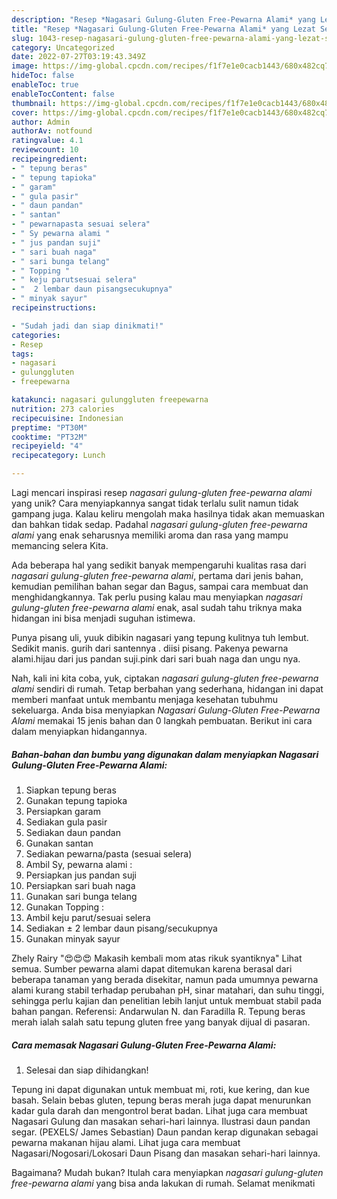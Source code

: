 ```yaml
---
description: "Resep *Nagasari Gulung-Gluten Free-Pewarna Alami* yang Lezat Sekali"
title: "Resep *Nagasari Gulung-Gluten Free-Pewarna Alami* yang Lezat Sekali"
slug: 1043-resep-nagasari-gulung-gluten-free-pewarna-alami-yang-lezat-sekali
category: Uncategorized
date: 2022-07-27T03:19:43.349Z
image: https://img-global.cpcdn.com/recipes/f1f7e1e0cacb1443/680x482cq70/nagasari-gulung-gluten-free-pewarna-alami-foto-resep-utama.jpg
hideToc: false
enableToc: true
enableTocContent: false
thumbnail: https://img-global.cpcdn.com/recipes/f1f7e1e0cacb1443/680x482cq70/nagasari-gulung-gluten-free-pewarna-alami-foto-resep-utama.jpg
cover: https://img-global.cpcdn.com/recipes/f1f7e1e0cacb1443/680x482cq70/nagasari-gulung-gluten-free-pewarna-alami-foto-resep-utama.jpg
author: Admin
authorAv: notfound
ratingvalue: 4.1
reviewcount: 10
recipeingredient:
- " tepung beras"
- " tepung tapioka"
- " garam"
- " gula pasir"
- " daun pandan"
- " santan"
- " pewarnapasta sesuai selera"
- " Sy pewarna alami "
- " jus pandan suji"
- " sari buah naga"
- " sari bunga telang"
- " Topping "
- " keju parutsesuai selera"
- "  2 lembar daun pisangsecukupnya"
- " minyak sayur"
recipeinstructions:

- "Sudah jadi dan siap dinikmati!"
categories:
- Resep
tags:
- nagasari
- gulunggluten
- freepewarna

katakunci: nagasari gulunggluten freepewarna 
nutrition: 273 calories
recipecuisine: Indonesian
preptime: "PT30M"
cooktime: "PT32M"
recipeyield: "4"
recipecategory: Lunch

---
```





Lagi mencari inspirasi resep *nagasari gulung-gluten free-pewarna alami* yang unik? Cara menyiapkannya sangat tidak terlalu sulit namun tidak gampang juga. Kalau keliru mengolah maka hasilnya tidak akan memuaskan dan bahkan tidak sedap. Padahal *nagasari gulung-gluten free-pewarna alami* yang enak seharusnya memiliki aroma dan rasa yang mampu memancing selera Kita.





Ada beberapa hal yang sedikit banyak mempengaruhi kualitas rasa dari *nagasari gulung-gluten free-pewarna alami*, pertama dari jenis bahan, kemudian pemilihan bahan segar dan Bagus, sampai cara membuat dan menghidangkannya. Tak perlu pusing kalau mau menyiapkan *nagasari gulung-gluten free-pewarna alami* enak,      asal sudah tahu triknya maka hidangan ini bisa menjadi suguhan istimewa.














Punya pisang uli, yuuk dibikin nagasari yang tepung kulitnya tuh lembut. Sedikit manis. gurih dari santennya . diisi pisang. Pakenya pewarna alami.hijau dari jus pandan suji.pink dari sari buah naga dan ungu nya.






Nah, kali ini kita coba, yuk, ciptakan *nagasari gulung-gluten free-pewarna alami* sendiri di rumah. Tetap berbahan yang sederhana, hidangan ini dapat memberi manfaat untuk membantu menjaga kesehatan tubuhmu sekeluarga. Anda bisa menyiapkan *Nagasari Gulung-Gluten Free-Pewarna Alami* memakai 15 jenis bahan dan 0 langkah pembuatan. Berikut ini cara dalam menyiapkan hidangannya.

<!--inarticleads1-->

##### Bahan-bahan dan bumbu yang digunakan dalam menyiapkan *Nagasari Gulung-Gluten Free-Pewarna Alami*:

1. Siapkan  tepung beras
1. Gunakan  tepung tapioka
1. Persiapkan  garam
1. Sediakan  gula pasir
1. Sediakan  daun pandan
1. Gunakan  santan
1. Sediakan  pewarna/pasta (sesuai selera)
1. Ambil  Sy, pewarna alami :
1. Persiapkan  jus pandan suji
1. Persiapkan  sari buah naga
1. Gunakan  sari bunga telang
1. Gunakan  Topping :
1. Ambil  keju parut/sesuai selera
1. Sediakan  ± 2 lembar daun pisang/secukupnya
1. Gunakan  minyak sayur


Zhely Rairy &#34;😍😍😍 Makasih kembali mom atas rikuk syantiknya&#34; Lihat semua. Sumber pewarna alami dapat ditemukan karena berasal dari beberapa tanaman yang berada disekitar, namun pada umumnya pewarna alami kurang stabil terhadap perubahan pH, sinar matahari, dan suhu tinggi, sehingga perlu kajian dan penelitian lebih lanjut untuk membuat stabil pada bahan pangan. Referensi: Andarwulan N. dan Faradilla R. Tepung beras merah ialah salah satu tepung gluten free yang banyak dijual di pasaran. 

<!--inarticleads2-->

##### Cara memasak *Nagasari Gulung-Gluten Free-Pewarna Alami*:


1. Selesai dan siap dihidangkan!

Tepung ini dapat digunakan untuk membuat mi, roti, kue kering, dan kue basah. Selain bebas gluten, tepung beras merah juga dapat menurunkan kadar gula darah dan mengontrol berat badan. Lihat juga cara membuat Nagasari Gulung dan masakan sehari-hari lainnya. Ilustrasi daun pandan segar. (PEXELS/ James Sebastian) Daun pandan kerap digunakan sebagai pewarna makanan hijau alami. Lihat juga cara membuat Nagasari/Nogosari/Lokosari Daun Pisang dan masakan sehari-hari lainnya. 

Bagaimana? Mudah bukan? Itulah cara menyiapkan *nagasari gulung-gluten free-pewarna alami* yang bisa anda lakukan di rumah. Selamat menikmati
